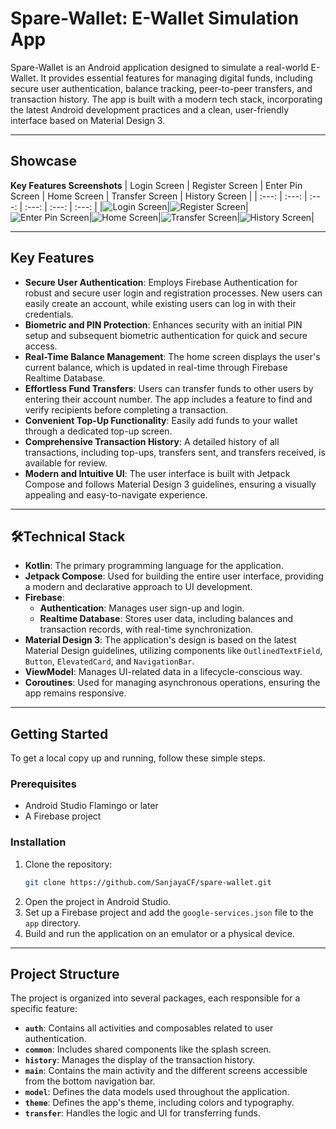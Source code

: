 # Spare-Wallet: E-Wallet Simulation App

Spare-Wallet is an Android application designed to simulate a real-world E-Wallet. It provides essential features for managing digital funds, including secure user authentication, balance tracking, peer-to-peer transfers, and transaction history. The app is built with a modern tech stack, incorporating the latest Android development practices and a clean, user-friendly interface based on Material Design 3.

-----

## Showcase


**Key Features Screenshots**
| Login Screen | Register Screen | Enter Pin Screen | Home Screen | Transfer Screen | History Screen |
| :---: | :---: | :---: | :---: | :---: | :---: |
|![Login Screen](ScreenImage/login.jpg)|![Register Screen](ScreenImage/register.jpg)|![Enter Pin Screen](ScreenImage/pin.jpg)|![Home Screen](ScreenImage/homescreen.jpg)|![Transfer Screen](ScreenImage/transfer.jpg)|![History Screen](ScreenImage/history.jpg)|

-----

## Key Features

  - **Secure User Authentication**: Employs Firebase Authentication for robust and secure user login and registration processes. New users can easily create an account, while existing users can log in with their credentials.
  - **Biometric and PIN Protection**: Enhances security with an initial PIN setup and subsequent biometric authentication for quick and secure access.
  - **Real-Time Balance Management**: The home screen displays the user's current balance, which is updated in real-time through Firebase Realtime Database.
  - **Effortless Fund Transfers**: Users can transfer funds to other users by entering their account number. The app includes a feature to find and verify recipients before completing a transaction.
  - **Convenient Top-Up Functionality**: Easily add funds to your wallet through a dedicated top-up screen.
  - **Comprehensive Transaction History**: A detailed history of all transactions, including top-ups, transfers sent, and transfers received, is available for review.
  - **Modern and Intuitive UI**: The user interface is built with Jetpack Compose and follows Material Design 3 guidelines, ensuring a visually appealing and easy-to-navigate experience.

-----

## 🛠Technical Stack

  - **Kotlin**: The primary programming language for the application.
  - **Jetpack Compose**: Used for building the entire user interface, providing a modern and declarative approach to UI development.
  - **Firebase**:
      - **Authentication**: Manages user sign-up and login.
      - **Realtime Database**: Stores user data, including balances and transaction records, with real-time synchronization.
  - **Material Design 3**: The application's design is based on the latest Material Design guidelines, utilizing components like `OutlinedTextField`, `Button`, `ElevatedCard`, and `NavigationBar`.
  - **ViewModel**: Manages UI-related data in a lifecycle-conscious way.
  - **Coroutines**: Used for managing asynchronous operations, ensuring the app remains responsive.

-----

## Getting Started

To get a local copy up and running, follow these simple steps.

### Prerequisites

  - Android Studio Flamingo or later
  - A Firebase project

### Installation

1.  Clone the repository:
    ```sh
    git clone https://github.com/SanjayaCF/spare-wallet.git
    ```
2.  Open the project in Android Studio.
3.  Set up a Firebase project and add the `google-services.json` file to the `app` directory.
4.  Build and run the application on an emulator or a physical device.

-----

## Project Structure

The project is organized into several packages, each responsible for a specific feature:

  - **`auth`**: Contains all activities and composables related to user authentication.
  - **`common`**: Includes shared components like the splash screen.
  - **`history`**: Manages the display of the transaction history.
  - **`main`**: Contains the main activity and the different screens accessible from the bottom navigation bar.
  - **`model`**: Defines the data models used throughout the application.
  - **`theme`**: Defines the app's theme, including colors and typography.
  - **`transfer`**: Handles the logic and UI for transferring funds.
